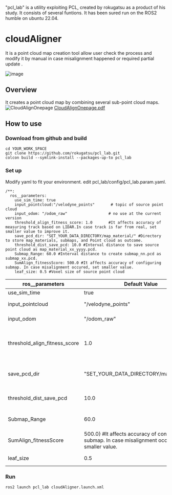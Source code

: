 "pcl_lab" is a utility exploiting PCL, created by rokugatsu as a product of his study. It consists of several funtions.
It has been sured run on the ROS2 humble on ubuntu 22.04.

# cloudAligner
It is a point cloud map creation tool allow user check the process and modify it by manual in case misalignment happened or required partial update .

![image](https://github.com/rokugatsu/pcl_lab/assets/120123933/73afaace-516a-4c40-9897-8eaa0c86d2a8)
## Overview
It creates a point cloud map by combining several sub-point cloud maps.   
![CloudAlignOnepage](https://github.com/rokugatsu/pcl_lab/assets/120123933/724d24b3-695f-466b-bdf8-cf03192319d4)
[CloudAlignOnepage.pdf](https://github.com/rokugatsu/pcl_lab/files/15048997/CloudAlignOnepage.pdf)

## How to use
### Download from github and build
```
cd YOUR_WORK_SPACE
git clone https://github.com/rokugatsu/pcl_lab.git
colcon build --symlink-install --packages-up-to pcl_lab
```
### Set up
Modify yaml to fit your environment.
edit pcl_lab/config/pcl_lab.param.yaml.
```
/**:
  ros__parameters:
    use_sim_time: true
    input_pointcloud:"/velodyne_points"       # topic of source point cloud
    input_odom: "/odom_raw"                  # no use at the current version
    threshold_align_fitness_score: 1.0       #It affects accuracy of measuring track based on LIDAR.In case track is far from real, set smaller value to improve it.
    save_pcd_dir: "SET_YOUR_DATA_DIRECTORY/map_material/" #Directory to store map_materials, submaps, and Point cloud as outcome.  
    threshold_dist_save_pcd: 10.0 #Interval distance to save source point cloud as map_material_xx_yyyy.pcd.
    Submap_Range: 60.0 #Interval distance to create submap_nn.pcd as submap_xx.pcd.
    SumAlign_fitnessScore: 500.0 #It affects accuracy of configuring submap. In case misalignment occured, set smaller value.
    leaf_size: 0.5 #Voxel size of source point cloud
```

|ros__parameters|Default Value|Note|
| ------------- | ------------- |---|
|use_sim_time  |true  |---|
|input_pointcloud  | "/velodyne_points"   |# topic of source point cloud|
|input_odom| "/odom_raw"|# no use at the current version|
|threshold_align_fitness_score| 1.0|#It affects accuracy of measuring track based on LIDAR.In case track is far from real, set smaller value to improve it.|
|save_pcd_dir|"SET_YOUR_DATA_DIRECTORY/map_material/"| #Directory to store map_materials, submaps, and Point cloud as outcome.|  
|threshold_dist_save_pcd|10.0| #Interval distance to save source point cloud as map_material_xx_yyyy.pcd.|
|Submap_Range|60.0|#Interval distance to create submap_nn.pcd as submap_xx.pcd.|
|SumAlign_fitnessScore|500.0} #It affects accuracy of configuring submap. In case misalignment occured,Set smaller value.|
|leaf_size|0.5| #Voxel size of source point cloud.|
### Run
```
ros2 launch pcl_lab cloudAligner.launch.xml 
```

